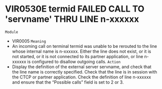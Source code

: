 # VIR0530E termid FAILED CALL TO 'servname' THRU LINE n-xxxxxx
`Module`
- 	VIR0005
`Meaning`
- An incoming call on terminal termid was unable to be rerouted to the line whose internal name is n-xxxxxx. Either the line does not exist, or it is not started, or it is not connected to its partner application, or line n-xxxxxx is configured to disallow outgoing calls.
`Action`
- Display the definition of the external server servname, and check that the line name is correctly specified. Check that the line is in session with the CTCP or partner application. Check the definition of line n-xxxxxx and ensure that the “Possible calls” field is set to 2 or 3.
